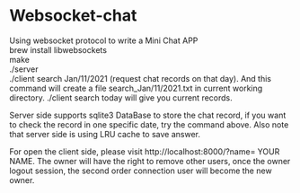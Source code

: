 # Websocket-chat
Using websocket protocol to write a Mini Chat APP\
brew install libwebsockets\
make\
./server\
./client search Jan/11/2021 (request chat records on that day). And this command will create a file search_Jan/11/2021.txt in current working directory.
./client search today will give you current records.

Server side supports sqlite3 DataBase to store the chat record, if you want to 
check the record in one specific date, try the command above. Also note that server side is using LRU
cache to save answer.

For open the client side, please visit http://localhost:8000/?name= YOUR NAME.
The owner will have the right to remove other users, once the owner logout session, the second order connection
user will become the new owner.
